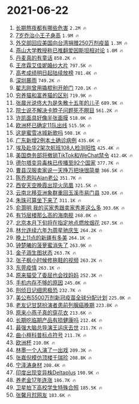 # 2021-06-22

1. [长期熬夜都有哪些危害](https://s.weibo.com/weibo?q=%23%E9%95%BF%E6%9C%9F%E7%86%AC%E5%A4%9C%E9%83%BD%E6%9C%89%E5%93%AA%E4%BA%9B%E5%8D%B1%E5%AE%B3%23&Refer=top) `2.2M 🔥`
1. [7岁乔治小王子身高](https://s.weibo.com/weibo?q=7%E5%B2%81%E4%B9%94%E6%B2%BB%E5%B0%8F%E7%8E%8B%E5%AD%90%E8%BA%AB%E9%AB%98&Refer=top) `1.9M 🔥`
1. [外交部回应美国向台湾捐赠250万剂疫苗](https://s.weibo.com/weibo?q=%23%E5%A4%96%E4%BA%A4%E9%83%A8%E5%9B%9E%E5%BA%94%E7%BE%8E%E5%9B%BD%E5%90%91%E5%8F%B0%E6%B9%BE%E6%8D%90%E8%B5%A0250%E4%B8%87%E5%89%82%E7%96%AB%E8%8B%97%23&Refer=top) `1.3M 🔥`
1. [燕山大学教授称已推翻爱因斯坦相对论](https://s.weibo.com/weibo?q=%23%E7%87%95%E5%B1%B1%E5%A4%A7%E5%AD%A6%E6%95%99%E6%8E%88%E7%A7%B0%E5%B7%B2%E6%8E%A8%E7%BF%BB%E7%88%B1%E5%9B%A0%E6%96%AF%E5%9D%A6%E7%9B%B8%E5%AF%B9%E8%AE%BA%23&Refer=top) `1.0M 🔥`
1. [丹麦真的有童话](https://s.weibo.com/weibo?q=%23%E4%B8%B9%E9%BA%A6%E7%9C%9F%E7%9A%84%E6%9C%89%E7%AB%A5%E8%AF%9D%23&Refer=top) `858.2K 🔥`
1. [王彦霖艾佳妮婚纱大片](https://s.weibo.com/weibo?q=%23%E7%8E%8B%E5%BD%A6%E9%9C%96%E8%89%BE%E4%BD%B3%E5%A6%AE%E5%A9%9A%E7%BA%B1%E5%A4%A7%E7%89%87%23&Refer=top) `797.5K 🔥`
1. [高考成绩明日起陆续放榜](https://s.weibo.com/weibo?q=%23%E9%AB%98%E8%80%83%E6%88%90%E7%BB%A9%E6%98%8E%E6%97%A5%E8%B5%B7%E9%99%86%E7%BB%AD%E6%94%BE%E6%A6%9C%23&Refer=top) `781.4K 🔥`
1. [深圳暴雨](https://s.weibo.com/weibo?q=%23%E6%B7%B1%E5%9C%B3%E6%9A%B4%E9%9B%A8%23&Refer=top) `749.2K 🔥`
1. [翟志刚曾用撬棍别开舱门](https://s.weibo.com/weibo?q=%23%E7%BF%9F%E5%BF%97%E5%88%9A%E6%9B%BE%E7%94%A8%E6%92%AC%E6%A3%8D%E5%88%AB%E5%BC%80%E8%88%B1%E9%97%A8%23&Refer=top) `720.1K 🔥`
1. [穷养猫和富养猫的区别](https://s.weibo.com/weibo?q=%23%E7%A9%B7%E5%85%BB%E7%8C%AB%E5%92%8C%E5%AF%8C%E5%85%BB%E7%8C%AB%E7%9A%84%E5%8C%BA%E5%88%AB%23&Refer=top) `719.9K 🔥`
1. [张晨光说佟大为是失散十五年的儿子](https://s.weibo.com/weibo?q=%23%E5%BC%A0%E6%99%A8%E5%85%89%E8%AF%B4%E4%BD%9F%E5%A4%A7%E4%B8%BA%E6%98%AF%E5%A4%B1%E6%95%A3%E5%8D%81%E4%BA%94%E5%B9%B4%E7%9A%84%E5%84%BF%E5%AD%90%23&Refer=top) `689.9K 🔥`
1. [院士说不解决卡脖子问题死不瞑目](https://s.weibo.com/weibo?q=%23%E9%99%A2%E5%A3%AB%E8%AF%B4%E4%B8%8D%E8%A7%A3%E5%86%B3%E5%8D%A1%E8%84%96%E5%AD%90%E9%97%AE%E9%A2%98%E6%AD%BB%E4%B8%8D%E7%9E%91%E7%9B%AE%23&Refer=top) `561.2K 🔥`
1. [许凯面具好像半张面膜](https://s.weibo.com/weibo?q=%23%E8%AE%B8%E5%87%AF%E9%9D%A2%E5%85%B7%E5%A5%BD%E5%83%8F%E5%8D%8A%E5%BC%A0%E9%9D%A2%E8%86%9C%23&Refer=top) `518.0K 🔥`
1. [欧洲杯已确定11队出线](https://s.weibo.com/weibo?q=%23%E6%AC%A7%E6%B4%B2%E6%9D%AF%E5%B7%B2%E7%A1%AE%E5%AE%9A11%E9%98%9F%E5%87%BA%E7%BA%BF%23&Refer=top) `515.5K 🔥`
1. [这是蜜雪冰城新歌吗](https://s.weibo.com/weibo?q=%23%E8%BF%99%E6%98%AF%E8%9C%9C%E9%9B%AA%E5%86%B0%E5%9F%8E%E6%96%B0%E6%AD%8C%E5%90%97%23&Refer=top) `508.1K 🔥`
1. [广东新增2例本土确诊病例](https://s.weibo.com/weibo?q=%23%E5%B9%BF%E4%B8%9C%E6%96%B0%E5%A2%9E2%E4%BE%8B%E6%9C%AC%E5%9C%9F%E7%A1%AE%E8%AF%8A%E7%97%85%E4%BE%8B%23&Refer=top) `435.6K 🔥`
1. [埃及赴华2架次航班108人检测阳性](https://s.weibo.com/weibo?q=%23%E5%9F%83%E5%8F%8A%E8%B5%B4%E5%8D%8E2%E6%9E%B6%E6%AC%A1%E8%88%AA%E7%8F%AD108%E4%BA%BA%E6%A3%80%E6%B5%8B%E9%98%B3%E6%80%A7%23&Refer=top) `425.4K 🔥`
1. [美国商务部将撤销TikTok和WeChat禁令](https://s.weibo.com/weibo?q=%23%E7%BE%8E%E5%9B%BD%E5%95%86%E5%8A%A1%E9%83%A8%E5%B0%86%E6%92%A4%E9%94%80TikTok%E5%92%8CWeChat%E7%A6%81%E4%BB%A4%23&Refer=top) `412.4K 🔥`
1. [德尔塔变异毒株已传播至92个国家](https://s.weibo.com/weibo?q=%23%E5%BE%B7%E5%B0%94%E5%A1%94%E5%8F%98%E5%BC%82%E6%AF%92%E6%A0%AA%E5%B7%B2%E4%BC%A0%E6%92%AD%E8%87%B392%E4%B8%AA%E5%9B%BD%E5%AE%B6%23&Refer=top) `377.7K 🔥`
1. [曹县汉服卖家说一天挣万把块很简单](https://s.weibo.com/weibo?q=%23%E6%9B%B9%E5%8E%BF%E6%B1%89%E6%9C%8D%E5%8D%96%E5%AE%B6%E8%AF%B4%E4%B8%80%E5%A4%A9%E6%8C%A3%E4%B8%87%E6%8A%8A%E5%9D%97%E5%BE%88%E7%AE%80%E5%8D%95%23&Refer=top) `366.5K 🔥`
1. [陈乔恩叫Alan老公](https://s.weibo.com/weibo?q=%23%E9%99%88%E4%B9%94%E6%81%A9%E5%8F%ABAlan%E8%80%81%E5%85%AC%23&Refer=top) `351.7K 🔥`
1. [西安天空晚霞出现火凤凰](https://s.weibo.com/weibo?q=%23%E8%A5%BF%E5%AE%89%E5%A4%A9%E7%A9%BA%E6%99%9A%E9%9C%9E%E5%87%BA%E7%8E%B0%E7%81%AB%E5%87%A4%E5%87%B0%23&Refer=top) `321.5K 🔥`
1. [云南北移亚洲象群重回玉溪市易门县](https://s.weibo.com/weibo?q=%23%E4%BA%91%E5%8D%97%E5%8C%97%E7%A7%BB%E4%BA%9A%E6%B4%B2%E8%B1%A1%E7%BE%A4%E9%87%8D%E5%9B%9E%E7%8E%89%E6%BA%AA%E5%B8%82%E6%98%93%E9%97%A8%E5%8E%BF%23&Refer=top) `320.6K 🔥`
1. [朱珠可算坐下来了](https://s.weibo.com/weibo?q=%23%E6%9C%B1%E7%8F%A0%E5%8F%AF%E7%AE%97%E5%9D%90%E4%B8%8B%E6%9D%A5%E4%BA%86%23&Refer=top) `311.1K 🔥`
1. [俞灏明 我的买家秀跟卖家秀差这么多](https://s.weibo.com/weibo?q=%E4%BF%9E%E7%81%8F%E6%98%8E%20%E6%88%91%E7%9A%84%E4%B9%B0%E5%AE%B6%E7%A7%80%E8%B7%9F%E5%8D%96%E5%AE%B6%E7%A7%80%E5%B7%AE%E8%BF%99%E4%B9%88%E5%A4%9A&Refer=top) `303.6K 🔥`
1. [有15层楼那么高的海南舰](https://s.weibo.com/weibo?q=%23%E6%9C%8915%E5%B1%82%E6%A5%BC%E9%82%A3%E4%B9%88%E9%AB%98%E7%9A%84%E6%B5%B7%E5%8D%97%E8%88%B0%23&Refer=top) `268.0K 🔥`
1. [北京本月下旬将在指定地点燃放烟花](https://s.weibo.com/weibo?q=%23%E5%8C%97%E4%BA%AC%E6%9C%AC%E6%9C%88%E4%B8%8B%E6%97%AC%E5%B0%86%E5%9C%A8%E6%8C%87%E5%AE%9A%E5%9C%B0%E7%82%B9%E7%87%83%E6%94%BE%E7%83%9F%E8%8A%B1%23&Refer=top) `267.5K 🔥`
1. [林允连续六年为周星驰庆生](https://s.weibo.com/weibo?q=%23%E6%9E%97%E5%85%81%E8%BF%9E%E7%BB%AD%E5%85%AD%E5%B9%B4%E4%B8%BA%E5%91%A8%E6%98%9F%E9%A9%B0%E5%BA%86%E7%94%9F%23&Refer=top) `264.2K 🔥`
1. [晚上11点的新疆有多美](https://s.weibo.com/weibo?q=%23%E6%99%9A%E4%B8%8A11%E7%82%B9%E7%9A%84%E6%96%B0%E7%96%86%E6%9C%89%E5%A4%9A%E7%BE%8E%23&Refer=top) `264.1K 🔥`
1. [钟楚曦的菠萝蜜消失了](https://s.weibo.com/weibo?q=%23%E9%92%9F%E6%A5%9A%E6%9B%A6%E7%9A%84%E8%8F%A0%E8%90%9D%E8%9C%9C%E6%B6%88%E5%A4%B1%E4%BA%86%23&Refer=top) `263.9K 🔥`
1. [金子涵生图状态](https://s.weibo.com/weibo?q=%23%E9%87%91%E5%AD%90%E6%B6%B5%E7%94%9F%E5%9B%BE%E7%8A%B6%E6%80%81%23&Refer=top) `263.7K 🔥`
1. [张子枫小时候修拖鞋的视频](https://s.weibo.com/weibo?q=%23%E5%BC%A0%E5%AD%90%E6%9E%AB%E5%B0%8F%E6%97%B6%E5%80%99%E4%BF%AE%E6%8B%96%E9%9E%8B%E7%9A%84%E8%A7%86%E9%A2%91%23&Refer=top) `263.2K 🔥`
1. [东莞疫情](https://s.weibo.com/weibo?q=%E4%B8%9C%E8%8E%9E%E7%96%AB%E6%83%85&Refer=top) `263.1K 🔥`
1. [原来猫受了委屈也会找妈妈](https://s.weibo.com/weibo?q=%23%E5%8E%9F%E6%9D%A5%E7%8C%AB%E5%8F%97%E4%BA%86%E5%A7%94%E5%B1%88%E4%B9%9F%E4%BC%9A%E6%89%BE%E5%A6%88%E5%A6%88%23&Refer=top) `252.3K 🔥`
1. [手机内存不够的原因](https://s.weibo.com/weibo?q=%23%E6%89%8B%E6%9C%BA%E5%86%85%E5%AD%98%E4%B8%8D%E5%A4%9F%E7%9A%84%E5%8E%9F%E5%9B%A0%23&Refer=top) `245.0K 🔥`
1. [刑侦日记细思极恐](https://s.weibo.com/weibo?q=%23%E5%88%91%E4%BE%A6%E6%97%A5%E8%AE%B0%E7%BB%86%E6%80%9D%E6%9E%81%E6%81%90%23&Refer=top) `232.7K 🔥`
1. [美公布5500万剂新冠疫苗全球分配计划](https://s.weibo.com/weibo?q=%23%E7%BE%8E%E5%85%AC%E5%B8%835500%E4%B8%87%E5%89%82%E6%96%B0%E5%86%A0%E7%96%AB%E8%8B%97%E5%85%A8%E7%90%83%E5%88%86%E9%85%8D%E8%AE%A1%E5%88%92%23&Refer=top) `225.0K 🔥`
1. [老友记甘瑟扮演者患前列腺癌晚期](https://s.weibo.com/weibo?q=%23%E8%80%81%E5%8F%8B%E8%AE%B0%E7%94%98%E7%91%9F%E6%89%AE%E6%BC%94%E8%80%85%E6%82%A3%E5%89%8D%E5%88%97%E8%85%BA%E7%99%8C%E6%99%9A%E6%9C%9F%23&Refer=top) `223.8K 🔥`
1. [原来小燕子真的穿花衣](https://s.weibo.com/weibo?q=%23%E5%8E%9F%E6%9D%A5%E5%B0%8F%E7%87%95%E5%AD%90%E7%9C%9F%E7%9A%84%E7%A9%BF%E8%8A%B1%E8%A1%A3%23&Refer=top) `213.6K 🔥`
1. [长期吃临期产品有损健康吗](https://s.weibo.com/weibo?q=%23%E9%95%BF%E6%9C%9F%E5%90%83%E4%B8%B4%E6%9C%9F%E4%BA%A7%E5%93%81%E6%9C%89%E6%8D%9F%E5%81%A5%E5%BA%B7%E5%90%97%23&Refer=top) `212.4K 🔥`
1. [最强大脑总导演王运庆去世](https://s.weibo.com/weibo?q=%23%E6%9C%80%E5%BC%BA%E5%A4%A7%E8%84%91%E6%80%BB%E5%AF%BC%E6%BC%94%E7%8E%8B%E8%BF%90%E5%BA%86%E5%8E%BB%E4%B8%96%23&Refer=top) `211.7K 🔥`
1. [曲小檀科普标点符号](https://s.weibo.com/weibo?q=%23%E6%9B%B2%E5%B0%8F%E6%AA%80%E7%A7%91%E6%99%AE%E6%A0%87%E7%82%B9%E7%AC%A6%E5%8F%B7%23&Refer=top) `211.7K 🔥`
1. [欧洲杯](https://s.weibo.com/weibo?q=%E6%AC%A7%E6%B4%B2%E6%9D%AF&Refer=top) `210.0K 🔥`
1. [林墨一个人演了一出戏](https://s.weibo.com/weibo?q=%23%E6%9E%97%E5%A2%A8%E4%B8%80%E4%B8%AA%E4%BA%BA%E6%BC%94%E4%BA%86%E4%B8%80%E5%87%BA%E6%88%8F%23&Refer=top) `209.3K 🔥`
1. [张嘉倪模仿顶楼千瑞珍](https://s.weibo.com/weibo?q=%23%E5%BC%A0%E5%98%89%E5%80%AA%E6%A8%A1%E4%BB%BF%E9%A1%B6%E6%A5%BC%E5%8D%83%E7%91%9E%E7%8F%8D%23&Refer=top) `208.8K 🔥`
1. [宁泽涛身材](https://s.weibo.com/weibo?q=%23%E5%AE%81%E6%B3%BD%E6%B6%9B%E8%BA%AB%E6%9D%90%23&Refer=top) `208.4K 🔥`
1. [印度出现变异株Deltaplus](https://s.weibo.com/weibo?q=%23%E5%8D%B0%E5%BA%A6%E5%87%BA%E7%8E%B0%E5%8F%98%E5%BC%82%E6%A0%AADeltaplus%23&Refer=top) `198.9K 🔥`
1. [养老金17年连涨](https://s.weibo.com/weibo?q=%23%E5%85%BB%E8%80%81%E9%87%9117%E5%B9%B4%E8%BF%9E%E6%B6%A8%23&Refer=top) `186.7K 🔥`
1. [卫星拍下高校学生特殊合照](https://s.weibo.com/weibo?q=%23%E5%8D%AB%E6%98%9F%E6%8B%8D%E4%B8%8B%E9%AB%98%E6%A0%A1%E5%AD%A6%E7%94%9F%E7%89%B9%E6%AE%8A%E5%90%88%E7%85%A7%23&Refer=top) `185.5K 🔥`
1. [张馨月怼网友](https://s.weibo.com/weibo?q=%23%E5%BC%A0%E9%A6%A8%E6%9C%88%E6%80%BC%E7%BD%91%E5%8F%8B%23&Refer=top) `183.6K 🔥`
